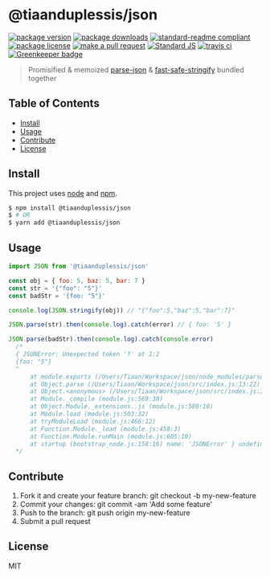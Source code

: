 
# @tiaanduplessis/json
[![package version](https://img.shields.io/npm/v/@tiaanduplessis/json.svg?style=flat-square)](https://npmjs.org/package/@tiaanduplessis/json)
[![package downloads](https://img.shields.io/npm/dm/@tiaanduplessis/json.svg?style=flat-square)](https://npmjs.org/package/@tiaanduplessis/json)
[![standard-readme compliant](https://img.shields.io/badge/readme%20style-standard-brightgreen.svg?style=flat-square)](https://github.com/RichardLitt/standard-readme)
[![package license](https://img.shields.io/npm/l/@tiaanduplessis/json.svg?style=flat-square)](https://npmjs.org/package/@tiaanduplessis/json)
[![make a pull request](https://img.shields.io/badge/PRs-welcome-brightgreen.svg?style=flat-square)](http://makeapullrequest.com) [![Standard JS](https://img.shields.io/badge/code%20style-standard-brightgreen.svg?style=flat-square)](https://github.com/feross/standard)
[![travis ci](https://img.shields.io/travis/tiaanduplessis/json.svg?style=flat-square)](hhttps://travis-ci.org/tiaanduplessis/json)
[![Greenkeeper badge](https://badges.greenkeeper.io/tiaanduplessis/json.svg)](https://greenkeeper.io/)

> Promisified & memoized [parse-json](https://www.npmjs.com/package/parse-json) & [fast-safe-stringify](https://github.com/davidmarkclements/fast-safe-stringify) bundled together

## Table of Contents

- [Install](#install)
- [Usage](#usage)
- [Contribute](#contribute)
- [License](#License)

## Install

This project uses [node](https://nodejs.org) and [npm](https://www.npmjs.com). 

```sh
$ npm install @tiaanduplessis/json
$ # OR
$ yarn add @tiaanduplessis/json
```

## Usage

```js
import JSON from '@tiaanduplessis/json'

const obj = { foo: 5, baz: 5, bar: 7 }
const str = '{"foo": "5"}'
const badStr = '{foo: "5"}'

console.log(JSON.stringify(obj)) // "{"foo":5,"baz":5,"bar":7}"

JSON.parse(str).then(console.log).catch(error) // { foo: '5' }

JSON.parse(badStr).then(console.log).catch(console.error)
  /*
  { JSONError: Unexpected token 'f' at 1:2
  {foo: "5"}
  ^
      at module.exports (/Users/Tiaan/Workspace/json/node_modules/parse-json/index.js:27:17)
      at Object.parse (/Users/Tiaan/Workspace/json/src/index.js:13:22)
      at Object.<anonymous> (/Users/Tiaan/Workspace/json/src/index.js:33:6)
      at Module._compile (module.js:569:30)
      at Object.Module._extensions..js (module.js:580:10)
      at Module.load (module.js:503:32)
      at tryModuleLoad (module.js:466:12)
      at Function.Module._load (module.js:458:3)
      at Function.Module.runMain (module.js:605:10)
      at startup (bootstrap_node.js:158:16) name: 'JSONError' } undefined
  */
```

## Contribute

1. Fork it and create your feature branch: git checkout -b my-new-feature
2. Commit your changes: git commit -am 'Add some feature'
3. Push to the branch: git push origin my-new-feature 
4. Submit a pull request

## License

MIT
    